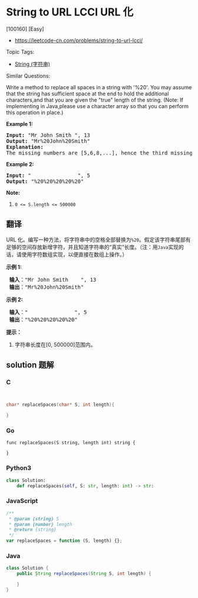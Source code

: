 # String to URL LCCI URL 化

[100160] [Easy]

- https://leetcode-cn.com/problems/string-to-url-lcci/

Topic Tags:

- [String (字符串)](https://leetcode-cn.com/tag/string/)

Similar Questions:

Write a method to replace all spaces in a string with '%20'. You may assume that the string has sufficient space at the end to hold the additional characters,and that you are given the "true" length of the string. (Note: If implementing in Java,please use a character array so that you can perform this operation in place.)

**Example 1:**

<pre><strong>Input: </strong>"Mr John Smith ", 13
<strong>Output: </strong>"Mr%20John%20Smith"
<strong>Explanation: </strong>
The missing numbers are [5,6,8,...], hence the third missing number is 8.
</pre>

**Example 2:**

<pre><strong>Input: </strong>"               ", 5
<strong>Output: </strong>"%20%20%20%20%20"
</pre>

**Note:**

1.  `0 <= S.length <= 500000`

## 翻译

URL 化。编写一种方法，将字符串中的空格全部替换为`%20`。假定该字符串尾部有足够的空间存放新增字符，并且知道字符串的“真实”长度。（注：用`Java`实现的话，请使用字符数组实现，以便直接在数组上操作。）

**示例 1:**

<pre><strong> 输入</strong>："Mr John Smith    ", 13
<strong> 输出</strong>："Mr%20John%20Smith"
</pre>

**示例 2:**

<pre><strong> 输入</strong>："               ", 5
<strong> 输出</strong>："%20%20%20%20%20"
</pre>

**提示：**

1.  字符串长度在\[0, 500000\]范围内。

## solution 题解

### C

```c


char* replaceSpaces(char* S, int length){

}


```

### Go

```golang
func replaceSpaces(S string, length int) string {

}
```

### Python3

```python
class Solution:
    def replaceSpaces(self, S: str, length: int) -> str:
```

### JavaScript

```javascript
/**
 * @param {string} S
 * @param {number} length
 * @return {string}
 */
var replaceSpaces = function (S, length) {};
```

### Java

```java
class Solution {
    public String replaceSpaces(String S, int length) {

    }
}
```
